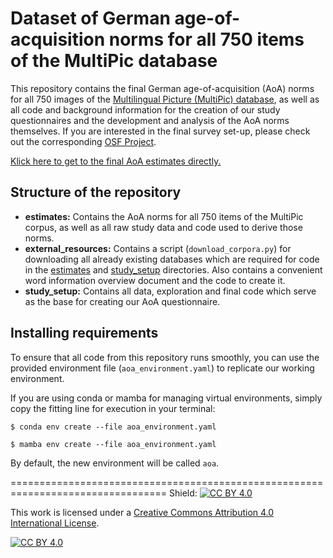 # Dataset of German age-of-acquisition norms for all 750 items of the MultiPic database

This repository contains the final German age-of-acquisition (AoA) norms for all 750 images of the [Multilingual Picture (MultiPic) database](https://www.bcbl.eu/databases/multipic), as well as all code and background information for the creation of our study questionnaires and the development and analysis of the AoA norms themselves. 
If you are interested in the final survey set-up, please check out the corresponding [OSF Project](https://doi.org/10.17605/OSF.IO/3ETJY).

[Klick here to get to the final AoA estimates directly.](estimates/data/)

## Structure of the repository
- **estimates:** Contains the AoA norms for all 750 items of the MultiPic corpus, as well as all raw study data and code used to derive those norms.
- **external_resources:** Contains a script (`download_corpora.py`) for downloading all already existing databases which are required for code in the [estimates](estimates/) and [study_setup](study_setup/) directories. Also contains a convenient word information overview document and the code to create it.
- **study_setup:** Contains all data, exploration and final code which serve as the base for creating our AoA questionnaire. 

## Installing requirements
To ensure that all code from this repository runs smoothly, you can use the provided environment file (`aoa_environment.yaml`) to replicate our working environment.

If you are using conda or mamba for managing virtual environments, simply copy the fitting line for execution in your terminal:

`$ conda env create --file aoa_environment.yaml`

`$ mamba env create --file aoa_environment.yaml`

By default, the new environment will be called `aoa`.

=================================================================================
Shield: [![CC BY 4.0][cc-by-shield]][cc-by]

This work is licensed under a
[Creative Commons Attribution 4.0 International License][cc-by].

[![CC BY 4.0][cc-by-image]][cc-by]

[cc-by]: http://creativecommons.org/licenses/by/4.0/
[cc-by-image]: https://i.creativecommons.org/l/by/4.0/88x31.png
[cc-by-shield]: https://img.shields.io/badge/License-CC%20BY%204.0-lightgrey.svg
